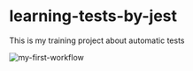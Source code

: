 # learning-tests-by-jest
This is my training project about automatic tests

![my-first-workflow](https://github.com/Makso-87/learning-tests-by-jest/workflows/my-first-workflow/badge.svg)